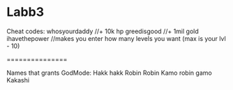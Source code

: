 # Labb3

Cheat codes:
whosyourdaddy     //+ 10k hp
greedisgood       //+ 1mil gold
ihavethepower     //makes you enter how many levels you want (max is your lvl - 10)

===============

Names that grants GodMode:
Hakk
hakk
Robin
Robin Kamo
robin gamo
Kakashi
